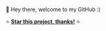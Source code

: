 👋 Hey there, welcome to my GitHub :)

⭐️ [**Star this project, thanks!**](https://github.com/ercenterprises/ProofUtils) ⭐️

